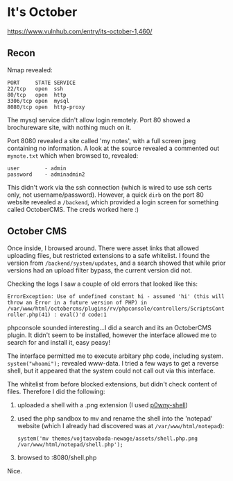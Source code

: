 # It's October

https://www.vulnhub.com/entry/its-october-1,460/

## Recon

Nmap revealed:

```
PORT     STATE SERVICE
22/tcp   open  ssh
80/tcp   open  http
3306/tcp open  mysql
8080/tcp open  http-proxy
```

The mysql service didn't allow login remotely. Port 80 showed a brochureware site, with nothing much on it.

Port 8080 revealed a site called 'my notes', with a full screen jpeg containing no information. A look at the source revealed a commented out `mynote.txt` which when browsed to, revealed:

```
user 		- admin
password 	- adminadmin2 
```

This didn't work via the ssh connection (which is wired to use ssh certs only, not username/password). However, a quick `dirb` on the port 80 website revealed a `/backend`, which provided a login screen for something called OctoberCMS. The creds worked here :)

## October CMS

Once inside, I browsed around. There were asset links that allowed uploading files, but restricted extensions to a safe whitelist. I found the version from `/backend/system/updates`, and a search showed that while prior versions had an upload filter bypass, the current version did not.

Checking the logs I saw a couple of old errors that looked like this:

`ErrorException: Use of undefined constant hi - assumed 'hi' (this will throw an Error in a future version of PHP) in /var/www/html/octobercms/plugins/rv/phpconsole/controllers/ScriptsController.php(41) : eval()'d code:1`

phpconsole sounded interesting...I did a search and its an OctoberCMS plugin. It didn't seem to be installed, however the interface allowed me to search for and install it, easy peasy!

The interface permitted me to execute arbitary php code, including system. `system("whoami");` revealed www-data. I tried a few ways to get a reverse shell, but it appeared that the system could not call out via this interface.

The whitelist from before blocked extensions, but didn't check content of files. Therefore I did the following:

1. uploaded a shell with a .png extension (I used [p0wny-shell](https://github.com/flozz/p0wny-shell))
2. used the php sandbox to mv and rename the shell into the 'notepad' website (which I already had discovered was at `/var/www/html/notepad`):

    `system('mv themes/vojtasvoboda-newage/assets/shell.php.png /var/www/html/notepad/shell.php');`
    
3. browsed to :8080/shell.php

Nice.
